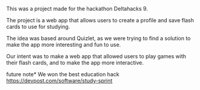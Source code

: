 This was a project made for the hackathon Deltahacks 9.

The project is a web app that allows users to create a profile and save flash cards to use for studying.

The idea was based around Quizlet, as we were trying to find a solution to make the app more interesting and fun to use.

Our intent was to make a web app that allowed users to play games with their flash cards, and to make the app more interactive.

future note*
We won the best education hack
https://devpost.com/software/study-sprint
